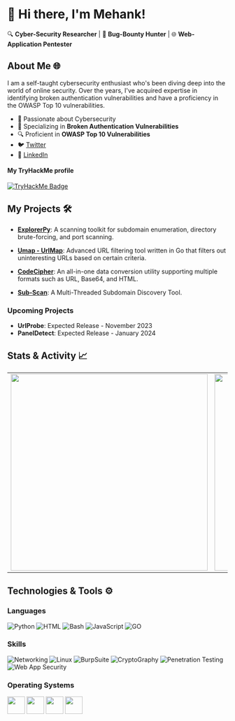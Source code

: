 # 👋 Hi there, I'm Mehank!

🔍 **Cyber-Security Researcher** | 🐞 **Bug-Bounty Hunter** | 🌐 **Web-Application Pentester**
## About Me 🌐

I am a self-taught cybersecurity enthusiast who's been diving deep into the world of online security. Over the years, I've acquired expertise in identifying broken authentication vulnerabilities and have a proficiency in the OWASP Top 10 vulnerabilities.

- 🧠 Passionate about Cybersecurity
- 🎯 Specializing in **Broken Authentication Vulnerabilities**
- 🔍 Proficient in **OWASP Top 10 Vulnerabilities**
- 🐦 [Twitter](https://twitter.com/M3hank)
- 💼 [LinkedIn](https://www.linkedin.com/in/m3hank)

#### My TryHackMe profile
[![TryHackMe Badge](https://tryhackme-badges.s3.amazonaws.com/M3hank.png)](https://tryhackme.com/p/M3hank)

## My Projects 🛠️

- [**ExplorerPy**](https://github.com/M3hank/ExplorerPy): A scanning toolkit for subdomain enumeration, directory brute-forcing, and port scanning.
  
- [**Umap - UrlMap**](https://github.com/M3hank/umap): Advanced URL filtering tool written in Go that filters out uninteresting URLs based on certain criteria.
  
- [**CodeCipher**](https://github.com/M3hank/CodeCipher): An all-in-one data conversion utility supporting multiple formats such as URL, Base64, and HTML.
  
- [**Sub-Scan**](https://github.com/M3hank/Sub-Scan): A Multi-Threaded Subdomain Discovery Tool.

### Upcoming Projects

- **UrlProbe**: Expected Release - November 2023
- **PanelDetect**: Expected Release - January 2024

## Stats & Activity 📈

<table>
  <tr>
    <td align="center" width="550">
      <img src="https://github-readme-stats.vercel.app/api?username=M3hank&show_icons=true&theme=tokyonight" width="450" />
    </td>
    <td align="center" width="550">
      <img src="https://github-readme-stats.vercel.app/api/top-langs/?username=M3hank&layout=compact&theme=tokyonight&langs_count=6" width="450" />
    </td>
    <td align="center" width="550">
      <a href="https://git.io/streak-stats"><img src="https://streak-stats.demolab.com?user=M3hank&theme=tokyonight&date_format=j%20M%5B%20Y%5D&card_width=450" width="450" /></a>
    </td>
  </tr>
</table>

## Technologies & Tools ⚙️

### Languages
![Python](https://img.shields.io/badge/-Python-3776AB?&logo=python&logoColor=white)
![HTML](https://img.shields.io/badge/-HTML-E34F26?&logo=HTML5&logoColor=white)
![Bash](https://img.shields.io/badge/-Bash-4EAA25?logo=GNUBASH&logoColor=white)
![JavaScript](https://img.shields.io/badge/-JavaScript-F7DF1E?logo=JavaScript&logoColor=white)
![GO](https://img.shields.io/badge/-Go-00ADD8?logo=go&logoColor=white)

### Skills
![Networking](https://img.shields.io/badge/-Networking-blue)
![Linux](https://img.shields.io/badge/-Linux-black)
![BurpSuite](https://img.shields.io/badge/-BurpSuite-orange)
![CryptoGraphy](https://img.shields.io/badge/-Cryptography-lightgrey)
![Penetration Testing](https://img.shields.io/badge/-Penetration%20Testing-brightgreen)
![Web App Security](https://img.shields.io/badge/-Web%20App%20Security-red)

### Operating Systems
<p align="left">
  <img src="https://user-images.githubusercontent.com/70057473/196029766-3e5ca608-48b3-4571-8a69-fd379ff2af2f.jpg" height="40">
  <img src="https://user-images.githubusercontent.com/70057473/196029889-d545acf6-a5da-4838-b40f-633c23f27efc.jpg" height="40">
  <img src="https://user-images.githubusercontent.com/70057473/196030040-6c63ade1-3250-4fda-95a8-3cc63b592623.jpg" height="40">
  <img src="https://user-images.githubusercontent.com/70057473/196030156-56ae66cd-eb70-4cc5-9585-b3c4f4700c74.jpg" height="40">
</p>
